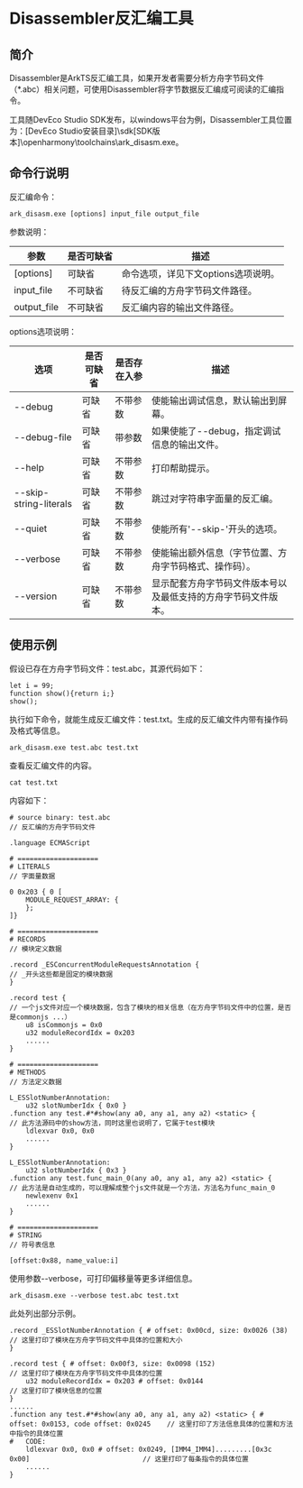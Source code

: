# Disassembler反汇编工具

## 简介

Disassembler是ArkTS反汇编工具，如果开发者需要分析方舟字节码文件（\*.abc）相关问题，可使用Disassembler将字节数据反汇编成可阅读的汇编指令。

工具随DevEco Studio SDK发布，以windows平台为例，Disassembler工具位置为：[DevEco Studio安装目录]\sdk\[SDK版本]\openharmony\toolchains\ark_disasm.exe。

## 命令行说明

反汇编命令：

```
ark_disasm.exe [options] input_file output_file
```

参数说明：

| 参数 | 是否可缺省 | 描述 | 
| -------- | -------- | -------- |
| [options] | 可缺省 | 命令选项，详见下文options选项说明。 | 
| input_file | 不可缺省 | 待反汇编的方舟字节码文件路径。 | 
| output_file | 不可缺省 | 反汇编内容的输出文件路径。 | 

options选项说明：

| 选项 | 是否可缺省 | 是否存在入参 | 描述 | 
| -------- | -------- | -------- | -------- |
| --debug | 可缺省 | 不带参数 | 使能输出调试信息，默认输出到屏幕。 | 
| --debug-file | 可缺省 | 带参数 | 如果使能了--debug，指定调试信息的输出文件。 | 
| --help | 可缺省 | 不带参数 | 打印帮助提示。 | 
| --skip-string-literals | 可缺省 | 不带参数 | 跳过对字符串字面量的反汇编。 | 
| --quiet | 可缺省 | 不带参数 | 使能所有'--skip-'开头的选项。 | 
| --verbose | 可缺省 | 不带参数 | 使能输出额外信息（字节位置、方舟字节码格式、操作码）。 | 
| --version | 可缺省 | 不带参数 | 显示配套方舟字节码文件版本号以及最低支持的方舟字节码文件版本。 | 

## 使用示例

假设已存在方舟字节码文件：test.abc，其源代码如下：

```
let i = 99;
function show(){return i;}
show();
```


执行如下命令，就能生成反汇编文件：test.txt。生成的反汇编文件内带有操作码及格式等信息。

```
ark_disasm.exe test.abc test.txt
```

查看反汇编文件的内容。


```
cat test.txt
```

内容如下：

```
# source binary: test.abc                                                    // 反汇编的方舟字节码文件

.language ECMAScript

# ====================
# LITERALS                                                                   // 字面量数据

0 0x203 { 0 [
	MODULE_REQUEST_ARRAY: {
	};
]}

# ====================
# RECORDS                                                                    // 模块定义数据

.record _ESConcurrentModuleRequestsAnnotation {                              // _开头这些都是固定的模块数据
}

.record test {                                                               // 一个js文件对应一个模块数据，包含了模块的相关信息（在方舟字节码文件中的位置，是否是commonjs ...）
	u8 isCommonjs = 0x0
	u32 moduleRecordIdx = 0x203
	......
}

# ====================
# METHODS                                                                    // 方法定义数据

L_ESSlotNumberAnnotation:
	u32 slotNumberIdx { 0x0 }
.function any test.#*#show(any a0, any a1, any a2) <static> {                // 此方法源码中的show方法，同时这里也说明了，它属于test模块
	ldlexvar 0x0, 0x0
	......
}

L_ESSlotNumberAnnotation:
	u32 slotNumberIdx { 0x3 }
.function any test.func_main_0(any a0, any a1, any a2) <static> {            // 此方法是自动生成的，可以理解成整个js文件就是一个方法，方法名为func_main_0
	newlexenv 0x1
	......
}

# ====================
# STRING                                                                     // 符号表信息

[offset:0x88, name_value:i]
```

使用参数--verbose，可打印偏移量等更多详细信息。


```
ark_disasm.exe --verbose test.abc test.txt
```

此处列出部分示例。

```
.record _ESSlotNumberAnnotation { # offset: 0x00cd, size: 0x0026 (38)                                  // 这里打印了模块在方舟字节码文件中具体的位置和大小
}

.record test { # offset: 0x00f3, size: 0x0098 (152)                                                    // 这里打印了模块在方舟字节码文件中具体的位置
	u32 moduleRecordIdx = 0x203 # offset: 0x0144                                                   // 这里打印了模块信息的位置
}
......
.function any test.#*#show(any a0, any a1, any a2) <static> { # offset: 0x0153, code offset: 0x0245    // 这里打印了方法信息具体的位置和方法中指令的具体位置
#   CODE:
	ldlexvar 0x0, 0x0 # offset: 0x0249, [IMM4_IMM4].........[0x3c 0x00]                            // 这里打印了每条指令的具体位置
	......
}
```
